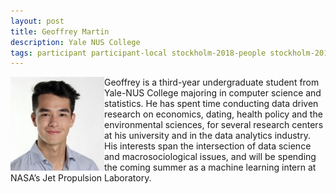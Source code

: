```yaml
---
layout: post
title: Geoffrey Martin
description: Yale NUS College
tags: participant participant-local stockholm-2018-people stockholm-2018-participant
---
```

<img align="left" width="150" height="150" src="/assets/people/martin_geoffrey.jpg" alt="Geoffrey Martin"/>Geoffrey is a third-year undergraduate student from Yale-NUS College majoring in computer science and statistics. He has spent time conducting data driven research on economics, dating, health policy and the environmental sciences, for several research centers at his university and in the data analytics industry. His interests span the intersection of data science and macrosociological issues, and will be spending the coming summer as a machine learning intern at NASA’s Jet Propulsion Laboratory.